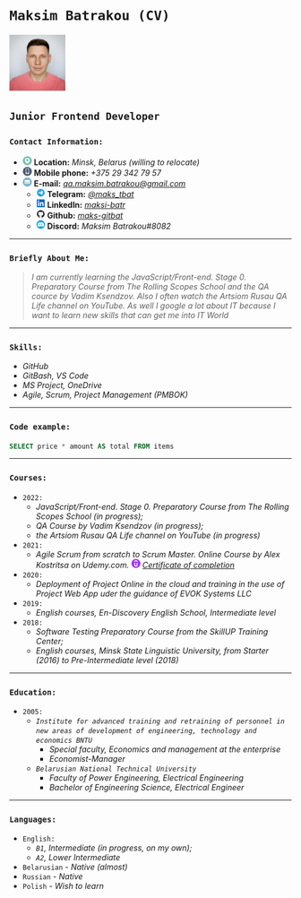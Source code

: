 # **`Maksim Batrakou (CV)`**

![My_photo](/images/avatar-100x100.jpg)

## **`Junior Frontend Developer`**

### `Contact Information:`

* ![Locatoin](/icons/location-icon-16x16.png) **Location:** *Minsk, Belarus (willing to relocate)*
* ![Smartphone](/icons/smartphone-icon-16x16.png) **Mobile phone:** *+375 29 342 79 57*
* ![E-mail](/icons/email-icon-16x16.png) **E-mail:**   *qa.maksim.batrakou@gmail.com*
  * ![Telegram](/icons/telegram-icon-16x16.png) **Telegram:** *[@maks_tbat](https://t.me/maks_tbat)*
  * ![LinkedIn](/icons/linkedin-icon-16x16.png) **LinkedIn:** *[maksi-batr](https://www.linkedin.com/in/maksi-batr/)*
  * ![GitHub](/icons/github-icon-16x16.png) **Github:** *[maks-gitbat](https://github.com/qa-maks-bat)*
  * ![Discord](/icons/discord-icon-16x16.png) **Discord:** *Maksim Batrakou#8082*

---

### `Briefly About Me:`

> *I am currently learning the JavaScript/Front-end. Stage 0. Preparatory Course from  The Rolling Scopes School and the QA cource by Vadim Ksendzov. Also I often watch the Artsiom Rusau QA Life channel on YouTube. As well I google a lot about IT because I want to learn new skills that can get me into IT World*

---

### `Skills:`

* *GitHub*
* *GitBash, VS Code*
* *MS Project, OneDrive*
* *Agile, Scrum, Project Management (PMBOK)*

---

### `Code example:`

```SQL
SELECT price * amount AS total FROM items
```

---

### `Courses:`

* `2022:`
  * *JavaScript/Front-end. Stage 0. Preparatory Course from  The Rolling Scopes School  (in progress);*
  * *QA Course by Vadim Ksendzov (in progress);*
  * *the Artsiom Rusau QA Life channel on YouTube (in progress)*
* `2021:`
  * *Agile Scrum from scratch to Scrum Master. Online Course by Alex Kostritsa on Udemy.com. ![UDEMY](/icons/udemy-icon-16x16.png) [Certificate of completion](/images/cert-scrum-udemy-800x595.jpg)*
* `2020:`
  * *Deployment of Project Online in the cloud and training in the use of Project Web App uder the guidance of EVOK Systems LLC*
* `2019:`
  * *English courses, En-Discovery English School, Intermediate level*
* `2018:`
  * *Software Testing Preparatory Course from the SkillUP Training Center;*
  * *English courses, Minsk State Linguistic University, from Starter (2016) to Pre-Intermediate level (2018)*

---

### `Education:`

* `2005:`
  * *`Institute for advanced training and retraining of personnel in new areas of development of engineering, technology and economics BNTU`*
    * *Special faculty, Economics and management at the enterprise*
    * *Economist-Manager*
  * *`Belarusian National Technical University`*
    * *Faculty of Power Engineering, Electrical Engineering*
    * *Bachelor of Engineering Science, Electrical Engineer*

---

### `Languages:`

* `English:`
  * *`B1`, Intermediate (in progress, on my own);*
  * *`A2`, Lower Intermediate*
* `Belarusian` - *Native (almost)*
* `Russian` - *Native*
* `Polish` - *Wish to learn*
